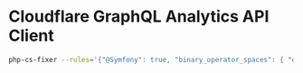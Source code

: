 # Cloudflare GraphQL Analytics API Client

```bash
php-cs-fixer --rules='{"@Symfony": true, "binary_operator_spaces": { "default": "align" }, "ordered_imports": {"sort_algorithm":"length"} }' fix src
```
